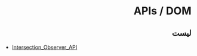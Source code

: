 <h1 dir="rtl">APIs / DOM</h1>
<h2 dir="rtl">لیست</h2>

* [Intersection_Observer_API]('/Intersection_Observer_API')
